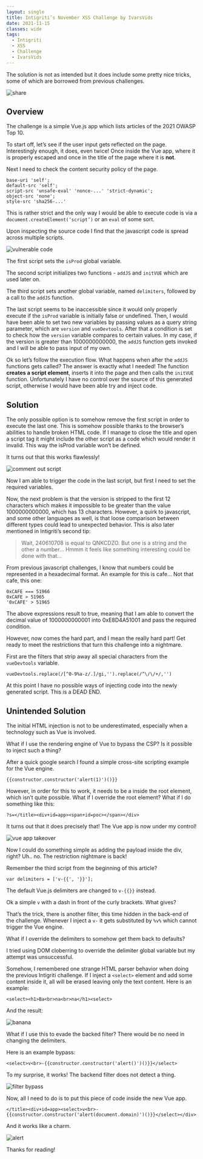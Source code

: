 ```yaml
---
layout: single
title: Intigriti’s November XSS Challenge by IvarsVids
date: 2021-11-15
classes: wide
tags:
  - Intigriti
  - XSS
  - Challenge
  - IvarsVids
---
```


The solution is not as intended but it does include some pretty nice tricks, some of which are borrowed from previous challenges.

![share](/assets/images/intigriti/2021/11/share.jpg)

## Overview

The challenge is a simple Vue.js app which lists articles of the 2021 OWASP Top 10. 

To start off, let’s see if the user input gets reflected on the page. Interestingly enough, it does, even twice! Once inside the Vue app, where it is properly escaped and once in the title of the page where it is **not**.

Next I need to check the content security policy of the page.

```
base-uri 'self';
default-src 'self'; 
script-src 'unsafe-eval' 'nonce-...' 'strict-dynamic'; 
object-src 'none'; 
style-src 'sha256-...'
```

This is rather strict and the only way I would be able to execute code is via a `document.createElement(‘script’)` or an `eval` of some sort.

Upon inspecting the source code I find that the javascript code is spread across multiple scripts.

![vulnerable code](/assets/images/intigriti/2021/11/vulnerable-code.png)

The first script sets the `isProd` global variable.

The second script initializes two functions - `addJS` and `initVUE` which are used later on.

The third script sets another global variable, named `delimiters`, followed by a call to the `addJS` function.

The last script seems to be inaccessible since it would only properly execute if the `isProd` variable is initially false or undefined. Then, I would have been able to set two new variables by passing values as a query string parameter, which are `version` and `vueDevtools`. After that a condition is set to check how the `version` variable compares to certain values. In my case, if the version is greater than 1000000000000, the `addJS` function gets invoked and I will be able to pass input of my own.

Ok so let’s follow the execution flow. What happens when after the `addJS` functions gets called? The answer is exactly what I needed! The function **creates a script element**, inserts it into the page and then calls the `initVUE` function. Unfortunately I have no control over the source of this generated script, otherwise I would have been able try and inject code.

## Solution

The only possible option is to somehow remove the first script in order to execute the last one. This is somehow possible thanks to the browser’s abilities to handle broken HTML code. If I manage to close the title and open a script tag it might include the other script as a code which would render it invalid. This way the isProd variable won’t be defined.

It turns out that this works flawlessly!

![comment out script](/assets/images/intigriti/2021/11/comment-out-script.png)

Now I am able to trigger the code in the last script, but first I need to set the required variables.

Now, the next problem is that the version is stripped to the first 12 characters which makes it impossible to be greater than the value 1000000000000, which has 13 characters. However, a quirk to javascript, and some other languages as well, is that loose comparison between different types could lead to unexpected behavior. This is also later mentioned in Intigriti’s second tip:

> Wait, 240610708 is equal to QNKCDZO. But one is a string and the other a number… Hmmm it feels like something interesting could be done with that…

From previous javascript challenges, I know that numbers could be represented in a hexadecimal format. An example for this is cafe… Not that cafe, this one:

```
0xCAFE === 51966
0xCAFE > 51965
'0xCAFE' > 51965
```

The above expressions result to true, meaning that I am able to convert the decimal value of 1000000000001 into 0xE8D4A51001 and pass the required condition.

However, now comes the hard part, and I mean the really hard part! Get ready to meet the restrictions that turn this challenge into a nightmare.

First are the filters that strip away all special characters from the `vueDevtools` variable.

```
vueDevtools.replace(/[^0-9%a-z/.]/gi,'').replace(/^\/\/+/,'')
```

At this point I have no possible ways of injecting code into the newly generated script. This is a DEAD END.

## Unintended Solution

The initial HTML injection is not to be underestimated, especially when a technology such as Vue is involved.

What if I use the rendering engine of Vue to bypass the CSP? Is it possible to inject such a thing?

After a quick google search I found a simple cross-site scripting example for the Vue engine.

```
{{constructor.constructor('alert(1)')()}}
```

However, in order for this to work, it needs to be a inside the root element, which isn’t quite possible. What if I override the root element? What if I do something like this:

```
?s=</title><div+id=app><span+id=poc></span></div>
```

It turns out that it does precisely that! The Vue app is now under my control!

![vue app takeover](/assets/images/intigriti/2021/11/vue-app-takeover.png)


Now I could do something simple as adding the payload inside the div, right? Uh.. no. The restriction nightmare is back!

Remember the third script from the beginning of this article?

```
var delimiters = ['v-{{', '}}'];
```

The default Vue.js delimiters are changed to `v-{{}}` instead.

Ok a simple `v` with a dash in front of the curly brackets. What gives?

That’s the trick, there is another filter, this time hidden in the back-end of the challenge. Whenever I inject a `v-` it gets substituted by `%v%` which cannot trigger the Vue engine.

What if I override the delimiters to somehow get them back to defaults?

I tried using DOM cloberring to override the delimiter global variable but my attempt was unsuccessful.

Somehow, I remembered one strange HTML parser behavior when doing the previous Intigriti challenge. If I inject a `<select>` element and add some content inside it, all will be erased leaving only the text content. Here is an example:

```
<select><h1>Ba<br>na<br>na</h1><select>
```

And the result:

![banana](/assets/images/intigriti/2021/11/banana.png)

What if I use this to evade the backed filter? There would be no need in changing the delimiters.

Here is an example bypass:

```
<select>v<br>-{{constructor.constructor('alert()')()}}</select>
```

To my surprise, it works! The backend filter does not detect a thing.

![filter bypass](/assets/images/intigriti/2021/11/filter-bypass.png)

Now, all I need to do is to put this piece of code inside the new Vue app.

```
</title><div+id=app><select>v<br>-{{constructor.constructor('alert(document.domain)')()}}</select></div>
```

And it works like a charm.

![alert](/assets/images/intigriti/2021/11/alert.png)

Thanks for reading!